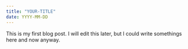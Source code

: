 ```yaml
---
title: "YOUR-TITLE"
date: YYYY-MM-DD
---
```


This is my first blog post. I will edit this later, but I could write somethings here and now anyway.
